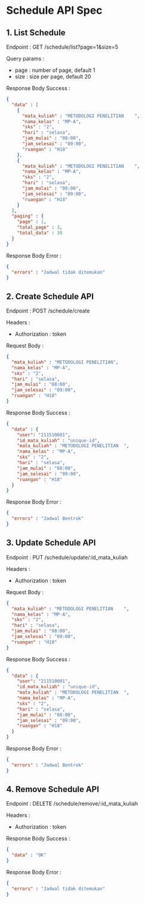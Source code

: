 # Schedule API Spec

## 1. List Schedule 

Endpoint : GET /schedule/list?page=1&size=5

Query params :
- page : number of page, default 1
- size : size per page, default 20

Response Body Success :

```json
{
  "data" : [
    {
      "mata_kuliah" : "METODOLOGI PENELITIAN	",
      "nama_kelas" : "MP-A",
      "sks" : "2",
      "hari" : "selasa",
      "jam_mulai" : "08:00",
      "jam_selesai" : "09:00",
      "ruangan" : "H18"
    },
    {
      "mata_kuliah" : "METODOLOGI PENELITIAN	",
      "nama_kelas" : "MP-A",
      "sks" : "2",
      "hari" : "selasa",
      "jam_mulai" : "08:00",
      "jam_selesai" : "09:00",
      "ruangan" : "H18"
    }
  ],
  "paging" : {
    "page" : 1,
    "total_page" : 3,
    "total_data" : 30
  }
}
```

Response Body Error :

```json
{
  "errors" : "Jadwal tidak ditemukan" 
}
```

## 2. Create Schedule API

Endpoint : POST /schedule/create

Headers : 
- Authorization : token

Request Body :

```json
{
  "mata_kuliah" : "METODOLOGI PENELITIAN",
  "nama_kelas" : "MP-A",
  "sks" : "2",
  "hari" : "selasa",
  "jam_mulai" : "08:00",
  "jam_selesai" : "09:00",
  "ruangan" : "H18"
}
```

Response Body Success : 

```json
{
  "data" : {
    "user": "211510001",
    "id_mata_kuliah" : "unique-id",
    "mata_kuliah" : "METODOLOGI PENELITIAN	",
    "nama_kelas" : "MP-A",
    "sks" : "2",
    "hari" : "selasa",
    "jam_mulai" : "08:00",
    "jam_selesai" : "09:00",
    "ruangan" : "H18"
  }
}
```

Response Body Error :

```json
{
  "errors" : "Jadwal Bentrok"
}
```

## 3. Update Schedule API

Endpoint : PUT /schedule/update/:id_mata_kuliah

Headers :
- Authorization : token

Request Body :

```json
{
  "mata_kuliah" : "METODOLOGI PENELITIAN	",
  "nama_kelas" : "MP-A",
  "sks" : "2",
  "hari" : "selasa",
  "jam_mulai" : "08:00",
  "jam_selesai" : "09:00",
  "ruangan" : "H18"
}
```

Response Body Success :

```json
{
  "data" : {
    "user": "211510001",
    "id_mata_kuliah" : "unique-id",
    "mata_kuliah" : "METODOLOGI PENELITIAN	",
    "nama_kelas" : "MP-A",
    "sks" : "2",
    "hari" : "selasa",
    "jam_mulai" : "08:00",
    "jam_selesai" : "09:00",
    "ruangan" : "H18"
  }
}
```

Response Body Error :

```json
{
  "errors" : "Jadwal Bentrok"
}
```

## 4. Remove Schedule API

Endpoint : DELETE /schedule/remove/:id_mata_kuliah

Headers :
- Authorization : token

Response Body Success :

```json
{
  "data" : "OK"
}
```

Response Body Error :

```json
{
  "errors" : "Jadwal tidak ditemukan"
}
```